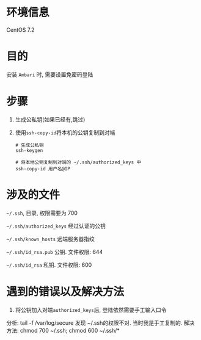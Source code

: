 # 环境信息

CentOS 7.2
# 目的

安装 `Ambari` 时, 需要设置免密码登陆
# 步骤
1. 生成公私钥(如果已经有,跳过)
2. 使用`ssh-copy-id`将本机的公钥复制到对端
   
   ```
   # 生成公私钥
   ssh-keygen
   
   # 将本地公钥复制到对端的 ~/.ssh/authorized_keys 中
   ssh-copy-id 用户名@IP
   ```
# 涉及的文件

`~/.ssh`, 目录, 权限需要为 700

`~/.ssh/authorized_keys` 经过认证的公钥

`~/.ssh/known_hosts` 远端服务器指纹

`~/.ssh/id_rsa.pub` 公钥. 文件权限: 644

`~/.ssh/id_rsa` 私钥. 文件权限: 600
# 遇到的错误以及解决方法
1.  将公钥加入对端`authorized_keys`后, 登陆依然需要手工输入口令

分析: tail -f /var/log/secure 发现 ~/.ssh的权限不对. 当时我是手工复制的. 
解决方法: chmod 700 ~/.ssh; chmod 600 ~/.ssh/*
